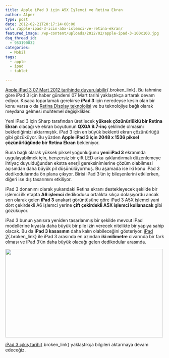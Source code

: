 ```yaml
---
title: Apple iPad 3 için A5X İşlemci ve Retina Ekran
author: Alper
type: post
date: 2012-02-21T20:17:14+00:00
url: /apple-ipad-3-icin-a5x-islemci-ve-retina-ekran/
featured_image: /wp-content/uploads/2012/02/apple-ipad-3-100x100.jpg
dsq_thread_id:
  - 953190032
categories:
  - Mobil
tags:
  - apple
  - ipad
  - tablet

---
```

[Apple iPad 3 07 Mart 2012 tarihinde duyurulabilir][1]{.broken_link}. Bu tahmine göre iPad 3 için haber gündemi 07 Mart tarihi yaklaştıkça artarak devam ediyor. Kısaca toparlamak gerekirse **iPad 3** için neredeyse kesin olan bir konu varsa o da <a title="retina display nedir" href="http://www.burcinyazici.com/retina-display-nedir-2053.html" target="_blank">Retina Display teknolojisi</a> ve bu teknolojiye bağlı olarak meydana gelmesi muhtemel değişiklikler.

Yeni iPad 3 için Sharp tarafından üretilecek **yüksek çözünürlüklü bir Retina Ekran** olacağı ve ekran boyutunun **QXGA 9.7-inç** şeklinde olmasını beklediğimizi aktarmıştık. iPad 3 için en büyük beklenti ekran çözünürlüğü gibi gözüküyor. Bu yüzden **Apple iPad 3 için 2048 x 1536 piksel çözünürlüğünde bir Retina Ekran** bekleniyor.

Buna bağlı olarak yüksek piksel yoğunluğunu **yeni iPad 3** ekranında uygulayabilmek için, benzersiz bir çift LED arka ışıklandırmalı düzenlemeye ihtiyaç duyulduğundan ekstra enerji gereksinimlerine çözüm olabilmesi açısından daha büyük pil düşünülüyormuş. Bu aşamada ise iki konu iPad 3 dedikodularında ön plana çıkıyor. Birisi iPad 3&#8217;ün iç bileşenlerini etkilerken, diğeri ise dış tasarımını etkiliyor.

iPad 3 donanımı olarak yukarıdaki Retina ekranı destekleyecek şekilde bir işlemci ilk etapta **A6 işlemci** dedikodusu ortalıkta sıkça dolaşıyordu ancak son olarak gelen **iPad 3** anakart görüntüsüne göre iPad 3 A5X işlemci yani dört çekirdekli A6 işlemci yerine **çift çekirdekli A5X işlemci kullanacak** gibi gözüküyor.

iPad 3 bunun yanısıra yeniden tasarlanmış bir şekilde mevcut iPad modellerine kıyasla daha büyük bir pile izin verecek nitelikte bir yapıya sahip olacak. Bu da **iPad 3 kasasının** daha kalın olabileceğini gösteriyor. [iPad 2][2]{.broken_link} ile iPad 3 arasında en azından **iki milimetre** civarında bir fark olması ve iPad 3&#8217;ün daha büyük olacağı gelen dedikodular arasında.

<img class="aligncenter size-full wp-image-7910" title="apple-ipad-3" src="https://www.murekkep.org/wp-content/uploads/2012/02/apple-ipad-3.jpg" alt="" width="500" height="280" srcset="https://www.murekkep.org/wp-content/uploads/2012/02/apple-ipad-3.jpg 500w, https://www.murekkep.org/wp-content/uploads/2012/02/apple-ipad-3-400x224.jpg 400w, https://www.murekkep.org/wp-content/uploads/2012/02/apple-ipad-3-50x28.jpg 50w, https://www.murekkep.org/wp-content/uploads/2012/02/apple-ipad-3-223x125.jpg 223w" sizes="(max-width: 500px) 100vw, 500px" /> 

[iPad 3 çıkış tarihi][3]{.broken_link} yaklaştıkça bilgileri aktarmaya devam edeceğiz.

 [1]: https://www.murekkep.org/apple-ipad-3-07-mart-2012de-duyurulabilir-7777 "Apple iPad 3 07 Mart "
 [2]: https://www.murekkep.org/apple-ipad-2-ozellikleri-5112 "Apple iPad 2 özellikleri"
 [3]: https://www.murekkep.org/ipad-3-cikis-tarihi-6682 "iPad 3 çıkış tarihi"